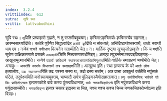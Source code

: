 ```yaml
---
index:  3.2.4
vrittiindex:  612
sutra:  सुपि स्थः
vritti:  tattvabodhini 
---
```


सुपि स्थः। `सु`पिति प्रत्याहारो गृह्यते, न तु सप्तमीबहुवचम्। कृत्रिमाऽकृत्रिमयोः कृत्रिमस्यैव ग्रहणात्। आरम्भसार्थ्यादिति। कर्तरि पूर्वेणैव सिद्धत्वादिह `कर्तरि कृ`दिति न संबध्यते, अनिर्दिष्टार्थश्चस्वार्थे, धातोः स्वार्थो भाव एव। नन्वेवं `घञर्थे कविधान` मित्यनेन गतार्थतेति चेत्। न। वार्तिकं दृष्ट्वा सूत्रकृतोऽप्रवृत्तेः। किं च `षष्ठी`ति सूत्रेण पाक्षिकसमासे प्रसक्ते `उपपदमति`ङिति नित्यसमासार्थमिदम्। अतएव ल्युडन्तेनाऽस्वपदविग्रहमाह-- आखूनामुत्थानमिति। नन्वेवं `घञर्थे कविधाने स्थारुआआपाव्यधिहनियुध्यर्थ`मिति वार्तिके स्थाग्रहणं व्यर्थमिति चेत्। अत्राहुः-- `अकर्तरि कारके विधानार्थं तत्र स्थाग्रहण`मिति। आखूत्थ इति। स्था इत्यस्य के परे `आतो लोपः` इत्यालोपः, `उदः स्थास्तम्भो`रिति उदः परस्य सस्य थः, उदो दस्य चर्त्वम्। अत्र प्राचा आखूत्थं वर्ततैति नपुंसकं पठितं, तदुपेक्ष्यमिति मनोरमायामुक्तम्, भाष्यादौ सर्वत्र पुंलिङ्गस्यैवोदाह्मतत्वात्। `ल्युः कर्तरीमनिज् भावेको घोः किः प्रादितोऽन्यतः` इत्यमरकोशे बावे कस्य पुंस्त्वविधानात्, `भावे नणकचिद्भोऽन्ये` इति नपुंसकविधाने कस्य पर्युदासाच्चेति। `नणकचिद्भ्य` इत्यत्र चकार इद्यस्य स चित्, नश्च णश्च कश्च चिच्च नणकचितस्तेभ्योऽन्य इति विग्रहः। 

